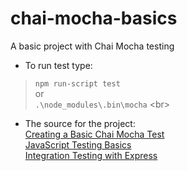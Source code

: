 # chai-mocha-basics
A basic project with Chai Mocha testing

- To run test type: 
> ```npm run-script test```  
or  
```.\node_modules\.bin\mocha```  <br\>  

- The source for the project:  
[Creating a Basic Chai Mocha Test](https://www.youtube.com/watch?v=0AAIbEAyFxg)  
[JavaScript Testing Basics](https://www.youtube.com/watch?v=yrGkDeBHqvY)   
[Integration Testing with Express](https://www.youtube.com/watch?v=r8sPUw4uxAI)
